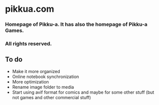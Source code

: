 # pikkua.com

### Homepage of Pikku-a. It has also the homepage of Pikku-a Games.

### All rights reserved.

## To do
- Make it more organized
- Online notebook synchronization
- More optimization
- Rename image folder to media
- Start using avif format for comics and maybe for some other stuff (but not games and other commercial stuff)
